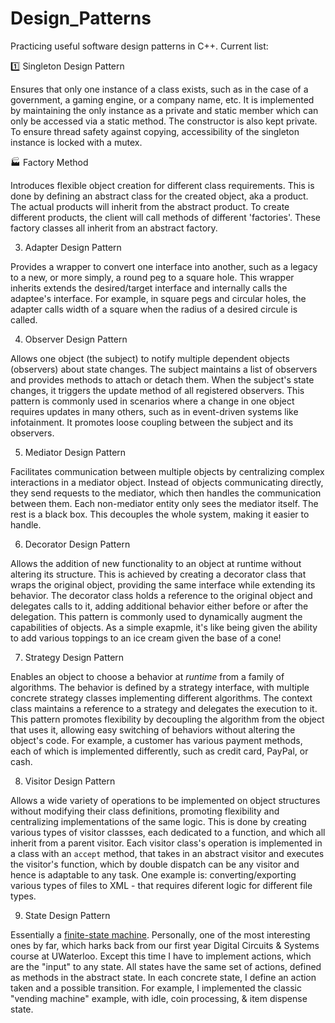 ﻿# Design_Patterns

Practicing useful software design patterns in C++. 
Current list:

:one: Singleton Design Pattern

Ensures that only one instance of a class exists, such as in the case of a government, a gaming engine, or a company name, etc. It is implemented by maintaining the only instance as a private and static member which can only be accessed via a static method. The constructor is also kept private. To ensure thread safety against copying, accessibility of the singleton instance is locked with a mutex. 

:factory: Factory Method

Introduces flexible object creation for different class requirements. This is done by defining an abstract class for the created object, aka a product. The actual products will inherit from the abstract product. To create different products, the client will call methods of different 'factories'. These factory classes all inherit from an abstract factory. 

3. Adapter Design Pattern

Provides a wrapper to convert one interface into another, such as a legacy to a new, or more simply, a round peg to a square hole. This wrapper inherits extends the desired/target interface and internally calls the adaptee's interface. For example, in square pegs and circular holes, the adapter calls width of a square when the radius of a desired circule is called.

4. Observer Design Pattern

Allows one object (the subject) to notify multiple dependent objects (observers) about state changes. The subject maintains a list of observers and provides methods to attach or detach them. When the subject's state changes, it triggers the update method of all registered observers. This pattern is commonly used in scenarios where a change in one object requires updates in many others, such as in event-driven systems like infotainment. It promotes loose coupling between the subject and its observers.

5. Mediator Design Pattern

Facilitates communication between multiple objects by centralizing complex interactions in a mediator object. Instead of objects communicating directly, they send requests to the mediator, which then handles the communication between them. Each non-mediator entity only sees the mediator itself. The rest is a black box. This decouples the whole system, making it easier to handle.

6. Decorator Design Pattern

Allows the addition of new functionality to an object at runtime without altering its structure. This is achieved by creating a decorator class that wraps the original object, providing the same interface while extending its behavior. The decorator class holds a reference to the original object and delegates calls to it, adding additional behavior either before or after the delegation. This pattern is commonly used to dynamically augment the capabilities of objects. As a simple exapmle, it's like being given the ability to add various toppings to an ice cream given the base of a cone!

7. Strategy Design Pattern

Enables an object to choose a behavior at *runtime* from a family of algorithms. The behavior is defined by a strategy interface, with multiple concrete strategy classes implementing different algorithms. The context class maintains a reference to a strategy and delegates the execution to it. This pattern promotes flexibility by decoupling the algorithm from the object that uses it, allowing easy switching of behaviors without altering the object's code. For example, a customer has various payment methods, each of which is implemented differently, such as credit card, PayPal, or cash.

8. Visitor Design Pattern

Allows a wide variety of operations to be implemented on object structures without modifying their class definitions, promoting flexibility and centralizing implementations of the same logic. This is done by creating various types of visitor classses, each dedicated to a function, and which all inherit from a parent visitor. 
Each visitor class's operation is implemented in a class with an `accept` method, that takes in an abstract visitor and executes the visitor's function, which by double dispatch can be any visitor and hence is adaptable to any task. One example is: converting/exporting various types of files to XML - that requires diferent logic for different file types.

9. State Design Pattern

Essentially a [finite-state machine](https://en.wikipedia.org/wiki/Finite-state_machine). Personally, one of the most interesting ones by far, which harks back from our first year Digital Circuits & Systems course at UWaterloo. Except this time I have to implement actions, which are the "input" to any state. All states have the same set of actions, defined as methods in the abstract state. In each concrete state, I define an action taken and a possible transition. For example, I implemented the classic "vending machine" example, with idle, coin processing, & item dispense state. 
